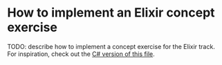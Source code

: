 # How to implement an Elixir concept exercise

TODO: describe how to implement a concept exercise for the Elixir track. For inspiration, check out the [C# version of this file][csharp-implementing].

[csharp-implementing]: ../../csharp/reference/implementing-a-concept-exercise.md
